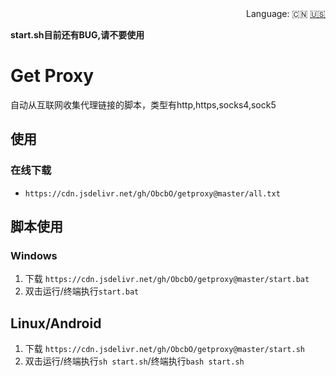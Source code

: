 <div align="right">
  Language:
  🇨🇳
  <a title="Chinese" href="/README_CN.md">🇺🇸</a>
</div>

**start.sh目前还有BUG,请不要使用**
# Get Proxy

自动从互联网收集代理链接的脚本，类型有http,https,socks4,sock5

## 使用

### 在线下载

- `https://cdn.jsdelivr.net/gh/ObcbO/getproxy@master/all.txt`

## 脚本使用

### Windows

1. 下载 `https://cdn.jsdelivr.net/gh/ObcbO/getproxy@master/start.bat`
2. 双击运行/终端执行`start.bat`
   
## Linux/Android

1. 下载 `https://cdn.jsdelivr.net/gh/ObcbO/getproxy@master/start.sh`
2. 双击运行/终端执行`sh start.sh`/终端执行`bash start.sh`
